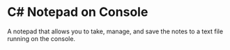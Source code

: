 # C# Notepad on Console  
A notepad that allows you to take, manage, and save the notes to a text file running on the console.
